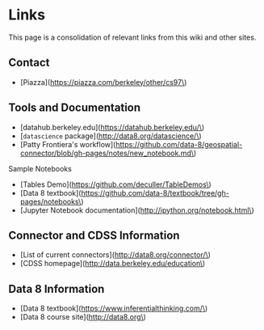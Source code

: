 # Links

This page is a consolidation of relevant links from this wiki and other sites.

## Contact

* [Piazza](https://piazza.com/berkeley/other/cs97\)

## Tools and Documentation

* [datahub.berkeley.edu](https://datahub.berkeley.edu/\)
* [`datascience` package](http://data8.org/datascience/\)
* [Patty Frontiera's workflow](https://github.com/data-8/geospatial-connector/blob/gh-pages/notes/new_notebook.md\)

Sample Notebooks

* [Tables Demo](https://github.com/deculler/TableDemos\)
* [Data 8 textbook](https://github.com/data-8/textbook/tree/gh-pages/notebooks\)
* [Jupyter Notebook documentation](http://ipython.org/notebook.html\)

## Connector and CDSS Information

* [List of current connectors](http://data8.org/connector/\)
* [CDSS homepage](http://data.berkeley.edu/education\)

## Data 8 Information

* [Data 8 textbook](https://www.inferentialthinking.com/\)
* [Data 8 course site](http://data8.org\)



